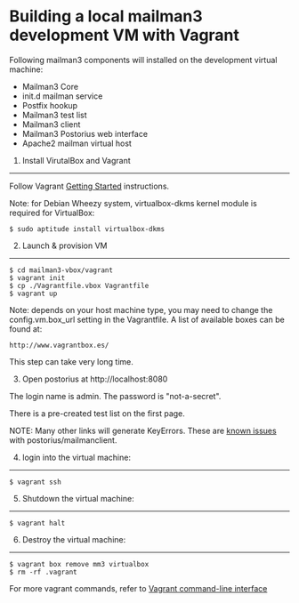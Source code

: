 Building a local mailman3 development VM with Vagrant
=====================
Following mailman3 components will installed on the development virtual machine:

* Mailman3 Core
* init.d mailman service
* Postfix hookup
* Mailman3 test list
* Mailman3 client
* Mailman3 Postorius web interface
* Apache2 mailman virtual host


1. Install VirutalBox and Vagrant
-------------

Follow Vagrant [Getting Started](http://docs-v1.vagrantup.com/v1/docs/getting-started) instructions.
	
Note: for Debian Wheezy system, virtualbox-dkms kernel module is required for VirtualBox:

	$ sudo aptitude install virtualbox-dkms

2. Launch & provision VM
---------------

	$ cd mailman3-vbox/vagrant
	$ vagrant init
	$ cp ./Vagrantfile.vbox Vagrantfile
	$ vagrant up
	
Note: depends on your host machine type, you may need to change the config.vm.box_url setting
in the Vagrantfile. A list of available boxes can be found at:
	
	http://www.vagrantbox.es/
	
This step can take very long time. 
	
3. Open postorius at http://localhost:8080 

The login name is admin. The password is "not-a-secret".

There is a pre-created test list on the first page. 

NOTE: Many other links will generate KeyErrors. These are [known issues](https://bugs.launchpad.net/postorius?field.searchtext=KeyError&search=Search&field.status%3Alist=NEW&field.status%3Alist=INCOMPLETE_WITH_RESPONSE&field.status%3Alist=INCOMPLETE_WITHOUT_RESPONSE&field.status%3Alist=CONFIRMED&field.status%3Alist=TRIAGED&field.status%3Alist=INPROGRESS&field.status%3Alist=FIXCOMMITTED&field.assignee=&field.bug_reporter=&field.omit_dupes=on&field.has_patch=&field.has_no_package=) with postorius/mailmanclient.

4. login into the virtual machine:
----------------

	$ vagrant ssh
	
	
5. Shutdown the virtual machine:
----------------

	$ vagrant halt
	
6. Destroy the virtual machine:
----------------

	$ vagrant box remove mm3 virtualbox
	$ rm -rf .vagrant
	
For more vagrant commands, refer to  [Vagrant command-line interface](http://docs.vagrantup.com/v2/cli/index.html)
 

